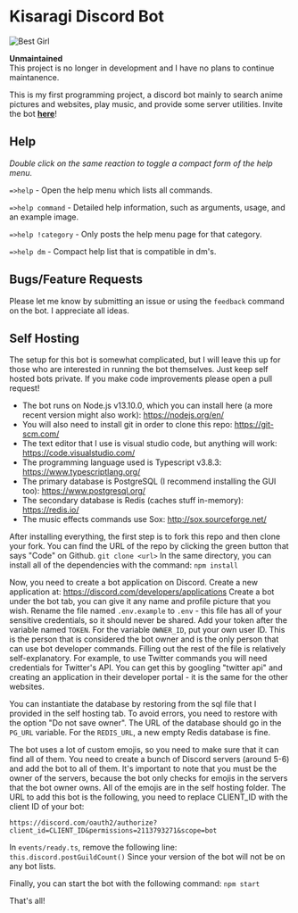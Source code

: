 # Kisaragi Discord Bot
![Best Girl](https://vignette.wikia.nocookie.net/mudae/images/7/73/Kisaragi_%28AL%294.png/revision/latest?cb=20191205095054)

**Unmaintained** \
This project is no longer in development and I have no plans to continue maintanence.  

This is my first programming project, a discord bot mainly to search anime pictures and websites, play music, and provide some server utilities. Invite the bot [**here**](https://discordapp.com/oauth2/authorize?client_id=593838271650332672&permissions=2113793271&scope=bot)!

## Help
_Double click on the same reaction to toggle a compact form of the help menu._

`=>help` - Open the help menu which lists all commands.

`=>help command` - Detailed help information, such as arguments, usage, and an example image.

`=>help !category` - Only posts the help menu page for that category.

`=>help dm` - Compact help list that is compatible in dm's.

## Bugs/Feature Requests

Please let me know by submitting an issue or using the `feedback` command on the bot. I appreciate all ideas.

## Self Hosting

The setup for this bot is somewhat complicated, but I will leave this up for those who are interested in running the bot themselves. Just keep self hosted bots private. If you make code improvements please open a pull request!

- The bot runs on Node.js v13.10.0, which you can install here (a more recent version might also work): https://nodejs.org/en/
- You will also need to install git in order to clone this repo: https://git-scm.com/
- The text editor that I use is visual studio code, but anything will work: https://code.visualstudio.com/
- The programming language used is Typescript v3.8.3: https://www.typescriptlang.org/
- The primary database is PostgreSQL (I recommend installing the GUI too): https://www.postgresql.org/
- The secondary database is Redis (caches stuff in-memory): https://redis.io/
- The music effects commands use Sox: http://sox.sourceforge.net/

After installing everything, the first step is to fork this repo and then clone your fork. You can find the URL of the repo by clicking the green button that says "Code" on Github.
```git clone <url>```
In the same directory, you can install all of the dependencies with the command:
```npm install```

Now, you need to create a bot application on Discord. Create a new application at: https://discord.com/developers/applications
Create a bot under the bot tab, you can give it any name and profile picture that you wish. Rename the file named `.env.example` to
`.env` - this file has all of your sensitive credentials, so it should never be shared. Add your token after the variable named `TOKEN`.
For the variable `OWNER_ID`, put your own user ID. This is the person that is considered the bot owner and is the only person that can use bot
developer commands. Filling out the rest of the file is relatively self-explanatory. For example, to use Twitter commands you will need credentials for Twitter's API. You can get this by googling "twitter api" and creating an application in their developer portal - it is the same for the other websites. 

You can instantiate the database by restoring from the sql file that I provided in the self hosting tab. To avoid errors, you need to restore with the option "Do not save owner". The URL of the database should go in the `PG_URL` variable. For the `REDIS_URL`, a new empty Redis database is fine. 

The bot uses a lot of custom emojis, so you need to make sure that it can find all of them. You need to create a bunch of Discord servers (around 5-6) and add the bot to all of them. It's important to note that you must be the owner of the servers, because the bot only checks for emojis in the servers that the bot owner owns. All of the emojis are in the self hosting folder. The URL to add this bot is the following, you need to replace CLIENT_ID with the client ID of your bot:

`https://discord.com/oauth2/authorize?client_id=CLIENT_ID&permissions=2113793271&scope=bot`

In `events/ready.ts`, remove the following line:
```this.discord.postGuildCount()```
Since your version of the bot will not be on any bot lists.

Finally, you can start the bot with the following command:
```npm start```

That's all!
